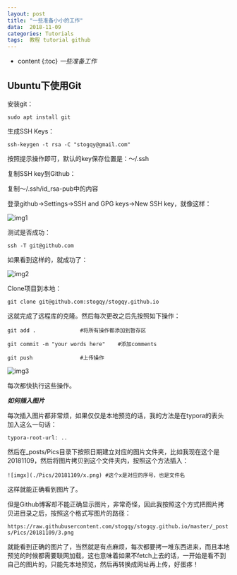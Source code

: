 ```yaml
---
layout: post
title: "一些准备小小的工作"
data:  2018-11-09
categories: Tutorials
tags:  教程 tutorial github
---
```


* content
{:toc}
*一些准备工作*

## Ubuntu下使用Git

安装git：

`sudo apt install git`

生成SSH Keys：

`ssh-keygen -t rsa -C "stogqy@gmail.com"`

按照提示操作即可，默认的key保存位置是：～/.ssh

复制SSH key到Github：

复制～/.ssh/id_rsa-pub中的内容

登录github->Settings->SSH and GPG keys->New SSH key，就像这样：

![img1](https://raw.githubusercontent.com/stogqy/stogqy.github.io/master/_posts//Pics/20181109/1.png)

测试是否成功：

`ssh -T git@github.com`

如果看到这样的，就成功了：

![img2](https://raw.githubusercontent.com/stogqy/stogqy.github.io/master/_posts/Pics/20181109/2.png)

Clone项目到本地：

`git clone git@github.com:stogqy/stogqy.github.io`

这就完成了远程库的克隆。然后每次更改之后先按照如下操作：

`git add .				#将所有操作都添加到暂存区`

`git commit -m "your words here"	#添加comments`

`git push				#上传操作`


![img3](https://raw.githubusercontent.com/stogqy/stogqy.github.io/master/_posts/Pics/20181109/3.png)

每次都快执行这些操作。

***如何插入图片***

每次插入图片都非常烦，如果仅仅是本地预览的话，我的方法是在typora的表头加入这么一句话：

`typora-root-url: ..`

然后在_posts/Pics目录下按照日期建立对应的图片文件夹，比如我现在这个是20181109，然后将图片拷贝到这个文件夹内，按照这个方法插入：

`![imgx](./Pics/20181109/x.png)	#这个x是对应的序号，也是文件名`

这样就能正确看到图片了。

但是Github博客却不能正确显示图片，非常奇怪，因此我按照这个方式把图片拷贝进目录之后，按照这个格式写图片的路径：

`https://raw.githubusercontent.com/stogqy/stogqy.github.io/master/_posts/Pics/20181109/3.png`

就能看到正确的图片了，当然就是有点麻烦，每次都要拷一堆东西进来，而且本地预览的时候都需要联网加载，这也意味着如果不fetch上去的话，一开始是看不到自己的图片的，只能先本地预览，然后再转换成网址再上传，好蛋疼！